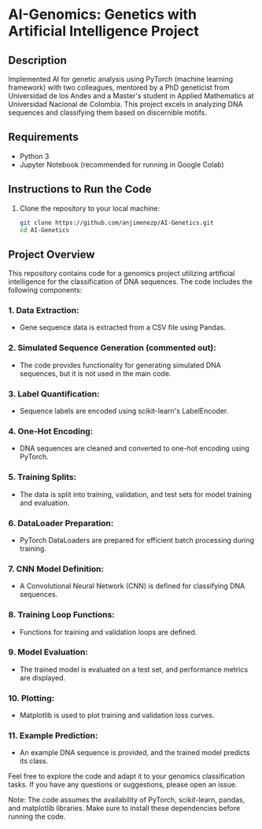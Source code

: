 # AI-Genomics: Genetics with Artificial Intelligence Project

## Description
Implemented AI for genetic analysis using PyTorch (machine learning framework) with two colleagues, mentored by a PhD geneticist from Universidad de los Andes and a Master's student in Applied Mathematics at Universidad Nacional de Colombia. This project excels in analyzing DNA sequences and classifying them based on discernible motifs.

## Requirements
- Python 3
- Jupyter Notebook (recommended for running in Google Colab)

## Instructions to Run the Code
1. Clone the repository to your local machine:
   ```bash
   git clone https://github.com/anjimenezp/AI-Genetics.git
   cd AI-Genetics

## Project Overview
This repository contains code for a genomics project utilizing artificial intelligence for the classification of DNA sequences. The code includes the following components:

### 1. Data Extraction:
- Gene sequence data is extracted from a CSV file using Pandas.

### 2. Simulated Sequence Generation (commented out):
- The code provides functionality for generating simulated DNA sequences, but it is not used in the main code.

### 3. Label Quantification:
- Sequence labels are encoded using scikit-learn's LabelEncoder.

### 4. One-Hot Encoding:
- DNA sequences are cleaned and converted to one-hot encoding using PyTorch.

### 5. Training Splits:
- The data is split into training, validation, and test sets for model training and evaluation.

### 6. DataLoader Preparation:
- PyTorch DataLoaders are prepared for efficient batch processing during training.

### 7. CNN Model Definition:
- A Convolutional Neural Network (CNN) is defined for classifying DNA sequences.

### 8. Training Loop Functions:
- Functions for training and validation loops are defined.

### 9. Model Evaluation:
- The trained model is evaluated on a test set, and performance metrics are displayed.

### 10. Plotting:
- Matplotlib is used to plot training and validation loss curves.

### 11. Example Prediction:
- An example DNA sequence is provided, and the trained model predicts its class.

Feel free to explore the code and adapt it to your genomics classification tasks. If you have any questions or suggestions, please open an issue.

Note: The code assumes the availability of PyTorch, scikit-learn, pandas, and matplotlib libraries. Make sure to install these dependencies before running the code.
